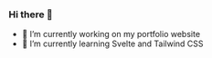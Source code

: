 ### Hi there 👋
- 🔭 I’m currently working on my portfolio website
- 🌱 I’m currently learning Svelte and Tailwind CSS
